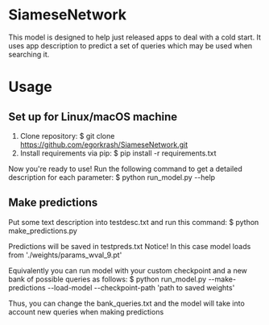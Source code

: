 # SiameseNetwork
This model is designed to help just released apps to deal with a cold start. It uses app description to predict a set of queries which may be used when searching it. 
# Usage
## Set up for Linux/macOS machine
1. Clone repository:
	$ git clone https://github.com/egorkrash/SiameseNetwork.git
2. Install requirements via pip:
	$  pip install -r requirements.txt
	
Now you're ready to use!
Run the following command to get a detailed description for each parameter:
$ python run_model.py --help

## Make predictions
Put some text description into testdesc.txt and run this command:
$ python make_predictions.py

Predictions will be saved in testpreds.txt
Notice! In this case model loads from './weights/params_wval_9.pt'

Equivalently you can run model with your custom checkpoint and a new bank of possible queries as follows:
$ python run_model.py --make-predictions --load-model --checkpoint-path 'path to saved weights'

Thus, you can change the bank_queries.txt and the model will take into account new queries when making predictions

